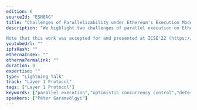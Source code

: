 ```yaml
---
edition: 6
sourceId: "ESN8AG"
title: "Challenges of Parallelizability under Ethereum's Execution Model"
description: "We highlight two challenges of parallel execution on Ethereum: 1. Historical data shows that data dependencies force us to execute a large portion of transactions serially. 2. If we assign incentives to scheduling decisions, this might introduce non-determinism that the system cannot tolerate. In this lightning talk, we present these two problems and outline some proposed solutions.

Note that this work was accepted for and presented at ICSE'22 (https://bit.ly/3HzPKZT)"
youtubeUrl: ""
ipfsHash: ""
ethernaIndex: ""
ethernaPermalink: ""
duration: 0
expertise: ""
type: "Lightning Talk"
track: "Layer 1 Protocol"
tags: ["Layer 1 Protocol"]
keywords: ["parallel execution","optimistic concurrency control","deterministic scheduling"]
speakers: ["Péter Garamvölgyi"]
---
```

